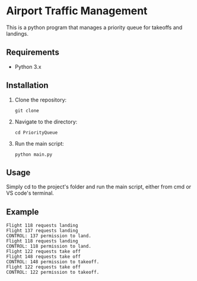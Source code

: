 # Airport Traffic Management

This is a python program that manages a priority queue for takeoffs and landings.

## Requirements

- Python 3.x

## Installation

1. Clone the repository:
   
    ```
    git clone 
    ```
2. Navigate to the directory:
   
    ```
    cd PriorityQueue
    ```
3. Run the main script:
   
    ```
    python main.py
    ```

## Usage

Simply cd to the project's folder and run the main script, either from cmd or VS code's terminal.

## Example
```
Flight 118 requests landing
Flight 137 requests landing
CONTROL: 137 permission to land.
Flight 118 requests landing
CONTROL: 118 permission to land.
Flight 122 requests take off
Flight 148 requests take off
CONTROL: 148 permission to takeoff.
Flight 122 requests take off
CONTROL: 122 permission to takeoff.
```